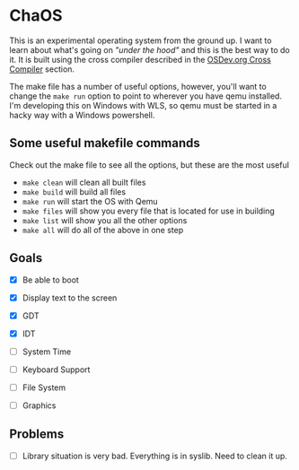 
# ChaOS
This is an experimental operating system from the ground up. I want to learn about what's going on *"under the hood"* and this is the best way to do it. It is built using the cross compiler described in the [OSDev.org Cross Compiler](https://wiki.osdev.org/GCC_Cross-Compiler) section.

The make file has a number of useful options, however, you'll want to change the `make run` option to point to wherever you have qemu installed. I'm developing this on Windows with WLS, so qemu must be started in a hacky way with a Windows powershell.

## **Some useful makefile commands**
Check out the make file to see all the options, but these are the most useful
- `make clean` will clean all built files
- `make build` will build all files
- `make run` will start the OS with Qemu
- `make files` will show you every file that is located for use in building
- `make list` will show you all the other options
- `make all` will do all of the above in one step


## **Goals**
- [x] Be able to boot
- [x] Display text to the screen
- [x] GDT
- [X] IDT
- [ ] System Time
- [ ] Keyboard Support
- [ ] File System
- [ ] Graphics


## **Problems**
- [ ] Library situation is very bad. Everything is in syslib. Need to clean it up.


